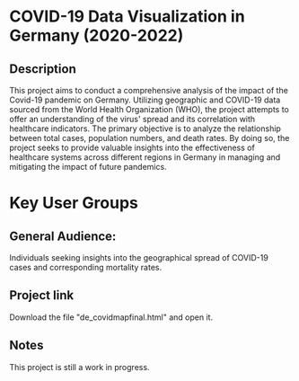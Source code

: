 # COVID-19 Data Visualization in Germany (2020-2022)

## Description
This project aims to conduct a comprehensive analysis of the impact of the Covid-19 pandemic on Germany. Utilizing geographic and COVID-19 data sourced from the World Health Organization (WHO), the project attempts to offer an understanding of the virus' spread and its correlation with healthcare indicators. The primary objective is to analyze the relationship between total cases, population numbers, and death rates. By doing so, the project seeks to provide valuable insights into the effectiveness of healthcare systems across different regions in Germany in managing and mitigating the impact of future pandemics.

# Key User Groups
## General Audience:
Individuals seeking insights into the geographical spread of COVID-19 cases and corresponding mortality rates.  

## Project link
Download the file "de_covidmapfinal.html" and open it.

## Notes
This project is still a work in progress. 
